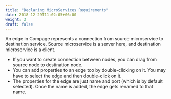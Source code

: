```yaml
---
title: "Declaring MicroServices Requirements"
date: 2018-12-29T11:02:05+06:00
weight: 3
draft: false
---
```


An edge in Compage represents a connection from source microservice to destination service. Source microservice is a server here, and destination microservice is a client.

- If you want to create connection between nodes, you can drag from source node to destination node.
- You can add properties to an edge too by double-clicking on it. You may have to select the edge and then double-click on it.
- The properties for the edge are just name and port (which is by default selected). Once the name is added, the edge gets renamed to that name.